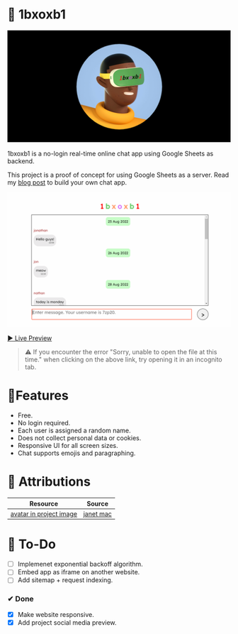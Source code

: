 # 💬 1bxoxb1
![](assets/img/1bxoxb1.png)

1bxoxb1 is a no-login real-time online chat app using Google Sheets as backend.

This project is a proof of concept for using Google Sheets as a server. Read my [blog post](https://creme332.github.io/creamy-notes/posts/chat-app-appscript/) to build your own chat app.

![GIF showing messaging app](assets/img/website.gif)

[▶ Live Preview](https://script.google.com/macros/s/AKfycbz3_jQSeelwylADfsLTh0hqxqqkGsoYyRG19UilpUde2dDJCjv79H3tOjrJMzp_DxrpbA/exec)

> ⚠ If you encounter the error "Sorry, unable to open the file at this time." when clicking on the above link, try opening it in an incognito tab.

# 🚀Features
- Free.
- No login required.
- Each user is assigned a random name.
- Does not collect personal data or cookies.
- Responsive UI for all screen sizes.
- Chat supports emojis and paragraphing.

# 📌 Attributions
Resource | Source
---|---
[avatar in project image](assets/img/1bxoxb1.png) | [janet mac](https://janet-mac.com/google-avatar-project)

# 🔨 To-Do
- [ ] Implemenet exponential backoff algorithm.
- [ ] Embed app as iframe on another website.
- [ ] Add sitemap + request indexing.

### ✔ Done
- [x] Make website responsive.
- [x] Add project social media preview.
